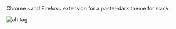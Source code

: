 Chrome ~and Firefox~ extension for a pastel-dark theme for slack.

![alt tag](https://raw.githubusercontent.com/uniflare/screenshots/master/theme-dark-pastel.jpg)

